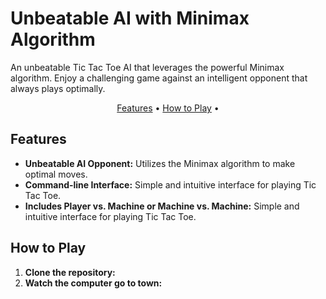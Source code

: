 # Unbeatable AI with Minimax Algorithm

An unbeatable Tic Tac Toe AI that leverages the powerful Minimax algorithm. Enjoy a challenging game against an intelligent opponent that always plays optimally.

<div align="center">
  <a href="#features">Features</a> •
  <a href="#how-to-play">How to Play</a> •
 
  
</div>

## Features

- **Unbeatable AI Opponent:** Utilizes the Minimax algorithm to make optimal moves.
- **Command-line Interface:** Simple and intuitive interface for playing Tic Tac Toe.
- **Includes Player vs. Machine or Machine vs. Machine:** Simple and intuitive interface for playing Tic Tac Toe.

## How to Play

1. **Clone the repository:**
2. **Watch the computer go to town:**

